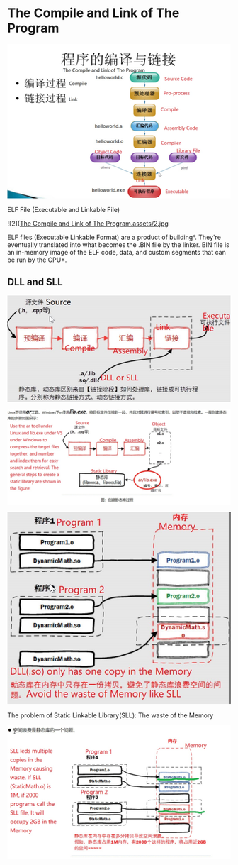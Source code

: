 # The Compile and Link of  The Program

![1](https://github.com/knightsummon/Makefile/blob/master/The%20Compile%20and%20Link%20of%20%20The%20Program.assets/1.jpg)

ELF File (Executable and Linkable File)

![2]([The Compile and Link of  The Program.assets/2.jpg](https://github.com/knightsummon/Makefile/blob/master/The%20Compile%20and%20Link%20of%20%20The%20Program.assets/2.jpg)

ELF files (Executable Linkable Format) are a product of building*. They're eventually translated into what becomes the .BIN file by the linker. BIN file is an in-memory image of the ELF code, data, and custom segments that can be run by the CPU*. 

## DLL and SLL

![3](https://github.com/knightsummon/Makefile/blob/master/The%20Compile%20and%20Link%20of%20%20The%20Program.assets/3.jpg)

![4](https://github.com/knightsummon/Makefile/blob/master/The%20Compile%20and%20Link%20of%20%20The%20Program.assets/4.jpg)

![5](https://github.com/knightsummon/Makefile/blob/master/The%20Compile%20and%20Link%20of%20%20The%20Program.assets/5.jpg)

The problem of Static Linkable Library(SLL): The waste of the Memory

![6](https://github.com/knightsummon/Makefile/blob/master/The%20Compile%20and%20Link%20of%20%20The%20Program.assets/6.jpg)

